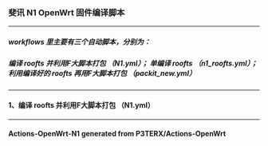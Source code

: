 ### 斐讯 N1 OpenWrt 固件编译脚本
---------------------------------
##### workflows 里主要有三个自动脚本，分别为：
##### 编译 roofts 并利用F大脚本打包 （N1.yml）； 单编译 roofts （n1_roofts.yml）； 利用编译好的 roofts 再用F大脚本打包 （packit_new.yml）
---------------------------------
#### 1、编译 roofts 并利用F大脚本打包 （N1.yml）

---------------------------------
#### Actions-OpenWrt-N1 generated from P3TERX/Actions-OpenWrt
